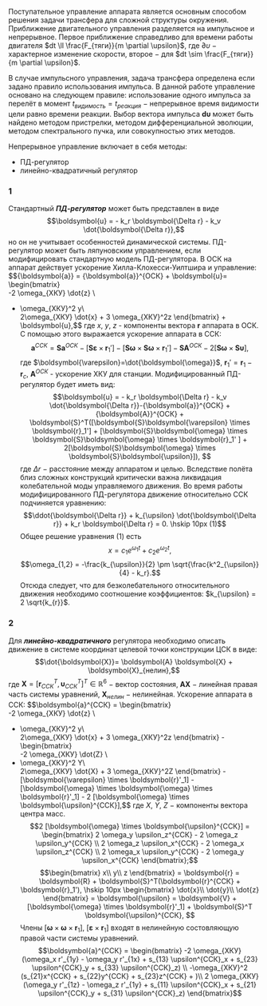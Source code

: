 Поступательное управление аппарата является основным способом решения задачи трансфера для сложной структуры окружения. Приближение двигательного управления разделяется на импульсное и непрерывное. Первое приближение справедливо для времени работы двигателя $dt \ll \frac{F_{тяги}}{m \partial \upsilon}$, где $\partial \upsilon$ $-$ характерное изменение скорости, второе $-$ для $dt \sim \frac{F_{тяги}}{m \partial \upsilon}$.

В случае импульсного управления, задача трансфера определена если задано правило использования импульса. В данной работе управление основано на следующем правиле: использование одного импульса за перелёт в момент $t_{видимость} = t_{реакция}$ $-$ непрерывное время видимости цели равно времени реакции. Выбор вектора импульса $\boldsymbol{d \upsilon}$ может быть найдено методом пристрелки, методом дифференциальной эволюции, методом спектрального пучка, или совокупностью этих методов.

Непрерывное управление включает в себя методы:
- ПД-регулятор
- линейно-квадратичный регулятор

### 1
Стандартный ***ПД-регулятор*** может быть представлен в виде $$\boldsymbol{u} = - k_r \boldsymbol{\Delta r} - k_v \dot{\boldsymbol{\Delta r}},$$но он не учитывает особенностей динамической системы. ПД-регулятор может быть ляпуновским управлением, если модифицировать стандартную модель ПД-регулятора. В ОСК на аппарат действует ускорение Хилла-Клохесси-Уилтшира и управление:
$${\boldsymbol{a}} = {\boldsymbol{a}}^{ОСК} + \boldsymbol{u}= \begin{bmatrix}  
-2 \omega_{ХКУ} \dot{z} \\  
- \omega_{ХКУ}^2 y\\  
2\omega_{ХКУ} \dot{x} + 3 \omega_{ХКУ}^2z 
\end{bmatrix} + \boldsymbol{u},$$
где $x$, $y$, $z$ - компоненты вектора $\boldsymbol{r}$ аппарата в ОСК. С помощью этого выражается ускорение аппарата в ССК:
$$\boldsymbol{a}^{ССК} = \boldsymbol{S} \boldsymbol{a}^{ОСК} - [\boldsymbol{S}\boldsymbol{\varepsilon} \times \boldsymbol{r}_1'] - [\boldsymbol{S}\boldsymbol{\omega} \times \boldsymbol{S} \boldsymbol{\omega} \times \boldsymbol{r}_1' ] - \boldsymbol{S} \boldsymbol{A}^{ОСК} - 2[\boldsymbol{S}\boldsymbol{\omega} \times \boldsymbol{S}\boldsymbol{\upsilon}],$$
где $\boldsymbol{\varepsilon}=\dot{\boldsymbol{\omega}}$, $\boldsymbol{r}_1' = \boldsymbol{r}_1  - \boldsymbol{r}_с$, $\boldsymbol{A}^{ОСК}$ - ускорение ХКУ для станции. Модифицированный ПД-регулятор будет иметь вид:
$$\boldsymbol{u} = - k_r \boldsymbol{\Delta r} - k_v \dot{\boldsymbol{\Delta r}}-{\boldsymbol{a}}^{ОСК} + {\boldsymbol{A}}^{ОСК}  + \boldsymbol{S}^T([\boldsymbol{S}\boldsymbol{\varepsilon} \times \boldsymbol{r}_1'] + [\boldsymbol{S}\boldsymbol{\omega} \times \boldsymbol{S}\boldsymbol{\omega} \times \boldsymbol{r}_1'  ] + 2[\boldsymbol{S}\boldsymbol{\omega} \times \boldsymbol{S}\boldsymbol{\upsilon}]), $$
где ${\Delta r}$ $-$ расстояние между аппаратом и целью.
Вследствие полёта близ сложных конструкций критически важна ликвидация колебательной моды управляемого движения. Во время работы модифицированного ПД-регулятора движение относительно ССК подчиняется уравнению:
$$\ddot{\boldsymbol{\Delta r}} + k_{\upsilon} \dot{\boldsymbol{\Delta r}} + k_r \boldsymbol{\Delta r} = 0. \hskip 10px (1)$$
Общее решение уравнения $(1)$ есть 
$$x = c_1 e^{\omega_1 t} + c_2 e^{\omega_2 t},$$
$$\omega_{1,2} = -\frac{k_{\upsilon}}{2} \pm \sqrt{\frac{k^2_{\upsilon}}{4} - k_r}.$$
Отсюда следует, что для безколебательного относительного движения необходимо соотношение коэффициентов: $k_{\upsilon} = 2 \sqrt{k_{r}}$.

### 2
Для ***линейно-квадратичного*** регулятора необходимо описать движение в системе координат целевой точки конструкции ЦСК в виде:
$$\dot{\boldsymbol{X}}= \boldsymbol{A} \boldsymbol{X} + \boldsymbol{X}_{нелин},$$
где $\boldsymbol{X} = [\boldsymbol{r}^T_{ССК}, \boldsymbol{\upsilon}^T_{ССК}]^T \in \mathbb{R}^6$ $-$ вектор состояния, $\boldsymbol{A} \boldsymbol{X}$ $-$ линейная правая часть системы уравнений, $\boldsymbol{X}_{нелин}$ $-$ нелинейная. Ускорение аппарата в ССК:
$$\boldsymbol{a}^{ССК} = \begin{bmatrix}  
-2 \omega_{ХКУ} \dot{z} \\  
- \omega_{ХКУ}^2 y\\  
2\omega_{ХКУ} \dot{x} + 3 \omega_{ХКУ}^2z 
\end{bmatrix} - \begin{bmatrix}  
-2 \omega_{ХКУ} \dot{Z} \\  
- \omega_{ХКУ}^2 Y\\  
2\omega_{ХКУ} \dot{X} + 3 \omega_{ХКУ}^2Z 
\end{bmatrix} - [\boldsymbol{\varepsilon} \times \boldsymbol{r}'_1] - [\boldsymbol{\omega} \times \boldsymbol{\omega} \times \boldsymbol{r}'_1] - 2 [\boldsymbol{\omega} \times \boldsymbol{\upsilon}^{ССК}],$$
где $X$, $Y$, $Z$ $-$ компоненты вектора центра масс.
$$2 [\boldsymbol{\omega} \times \boldsymbol{\upsilon}^{ССК}] = \begin{bmatrix}  
2 \omega_y \upsilon_z^{ССК} - 2 \omega_z \upsilon_y^{ССК} \\  
2 \omega_z \upsilon_x^{ССК} - 2 \omega_x \upsilon_z^{ССК} \\  
2 \omega_x \upsilon_y^{ССК} - 2 \omega_y \upsilon_x^{ССК}
\end{bmatrix};$$
$$\begin{bmatrix}  
x\\  
y\\  
z 
\end{bmatrix} = \boldsymbol{r} = \boldsymbol{R} + \boldsymbol{S}^T(\boldsymbol{r}^{ССК} + \boldsymbol{r}_1'), \hskip 10px \begin{bmatrix} 
\dot{x}\\  
\dot{y}\\  
\dot{z} 
\end{bmatrix} = \boldsymbol{\upsilon} = \boldsymbol{V} + [\boldsymbol{\omega} \times \boldsymbol{r}'_1] + \boldsymbol{S}^T \boldsymbol{\upsilon}^{ССК}, $$
Члены $[\boldsymbol{\omega} \times \boldsymbol{\omega} \times \boldsymbol{r}_1]$, $[\boldsymbol{\varepsilon} \times \boldsymbol{r}_1]$ входят в нелинейную состовляющую правой части системы уравнений. 
$$\boldsymbol{a}^{ССК} = \begin{bmatrix}  
-2 \omega_{ХКУ} (\omega_x r'_{1y} - \omega_y r'_{1x} + s_{13} \upsilon^{ССК}_x + s_{23} \upsilon^{ССК}_y + s_{33} \upsilon^{ССК}_z) \\  
-\omega_{ХКУ}^2 (s_{21}x^{ССК} + s_{22}y^{ССК} + s_{23}z^{ССК} + )\\  
2 \omega_{ХКУ} (\omega_y r'_{1z} - \omega_z r'_{1y} + s_{11} \upsilon^{ССК}_x + s_{21} \upsilon^{ССК}_y + s_{31} \upsilon^{ССК}_z)
\end{bmatrix}$$
